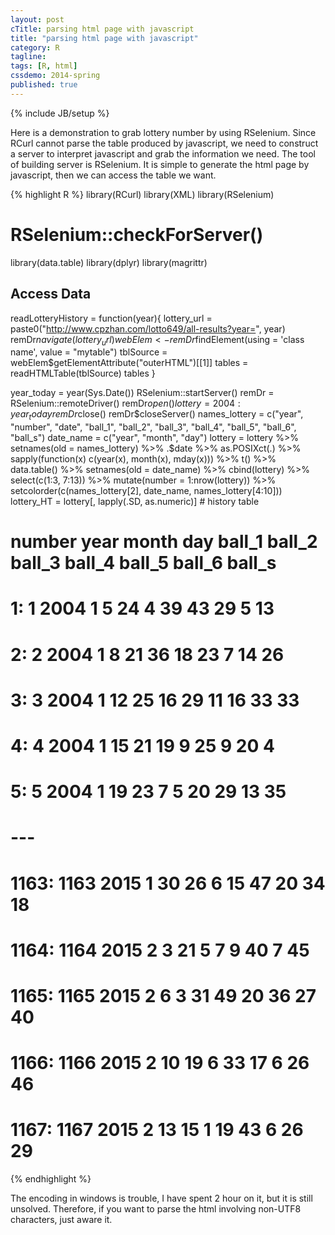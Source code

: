 ```yaml
---
layout: post
cTitle: parsing html page with javascript
title: "parsing html page with javascript"
category: R
tagline:
tags: [R, html]
cssdemo: 2014-spring
published: true
---
```

{% include JB/setup %}

Here is a demonstration to grab lottery number by using RSelenium. Since RCurl cannot parse the table produced by javascript, we need to construct a server to interpret javascript and grab the information we need. The tool of building server is RSelenium. It is simple to generate the html page by javascript, then we can access the table we want.

<!-- more -->

{% highlight R %}
library(RCurl)
library(XML)
library(RSelenium)
# RSelenium::checkForServer()
library(data.table)
library(dplyr)
library(magrittr)

## Access Data
readLotteryHistory = function(year){
        lottery_url = paste0("http://www.cpzhan.com/lotto649/all-results?year=", year)
        remDr$navigate(lottery_url)
        webElem <- remDr$findElement(using = 'class name', value = "mytable")
        tblSource = webElem$getElementAttribute("outerHTML")[[1]]
        tables = readHTMLTable(tblSource)
        tables
}

year_today = year(Sys.Date())
RSelenium::startServer()
remDr = RSelenium::remoteDriver()
remDr$open()
lottery = 2004:year_today %>% sapply(function(year) readLotteryHistory(year)) %>% rbindlist(.)
remDr$close()
remDr$closeServer()
names_lottery = c("year", "number", "date", "ball_1", "ball_2", "ball_3", "ball_4", "ball_5", "ball_6", "ball_s")
date_name = c("year", "month", "day")
lottery = lottery %>% setnames(old = names_lottery) %>% .$date %>%
                    as.POSIXct(.) %>% sapply(function(x) c(year(x), month(x), mday(x))) %>%
                    t() %>% data.table() %>% setnames(old = date_name) %>% cbind(lottery) %>%
                    select(c(1:3, 7:13)) %>% mutate(number = 1:nrow(lottery)) %>%
                    setcolorder(c(names_lottery[2], date_name, names_lottery[4:10]))
lottery_HT = lottery[, lapply(.SD, as.numeric)] # history table

#       number year month day ball_1 ball_2 ball_3 ball_4 ball_5 ball_6 ball_s
#    1:      1 2004     1   5     24      4     39     43     29      5     13
#    2:      2 2004     1   8     21     36     18     23      7     14     26
#    3:      3 2004     1  12     25     16     29     11     16     33     33
#    4:      4 2004     1  15     21     19      9     25      9     20      4
#    5:      5 2004     1  19     23      7      5     20     29     13     35
#   ---
# 1163:   1163 2015     1  30     26      6     15     47     20     34     18
# 1164:   1164 2015     2   3     21      5      7      9     40      7     45
# 1165:   1165 2015     2   6      3     31     49     20     36     27     40
# 1166:   1166 2015     2  10     19      6     33     17      6     26     46
# 1167:   1167 2015     2  13     15      1     19     43      6     26     29
{% endhighlight %}

The encoding in windows is trouble, I have spent 2 hour on it, but it is still unsolved. Therefore, if you want to parse the html involving non-UTF8 characters, just aware it.

